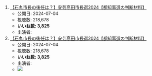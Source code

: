 1.  [【石丸市長の後任は？】安芸高田市長選2024【都知事選の判断材料】](/rehacq_fan/ids/https://www.youtube.com/watch?v=eiL_QqjTsVk "wikilink")
    -   公開日: 2024-07-04
    -   視聴数: 218,678
    -   **いいね数: 3,825**
    -   出演者: 
1.  [【石丸市長の後任は？】安芸高田市長選2024【都知事選の判断材料】](https://www.youtube.com/watch?v=eiL_QqjTsVk)
    -   公開日: 2024-07-04
    -   視聴数: 218,678
    -   **いいね数: 3,825**
    -   出演者: 
    - [![](https://img.youtube.com/vi/eiL_QqjTsVk/hqdefault.jpg)](https://www.youtube.com/watch?v=eiL_QqjTsVk)
